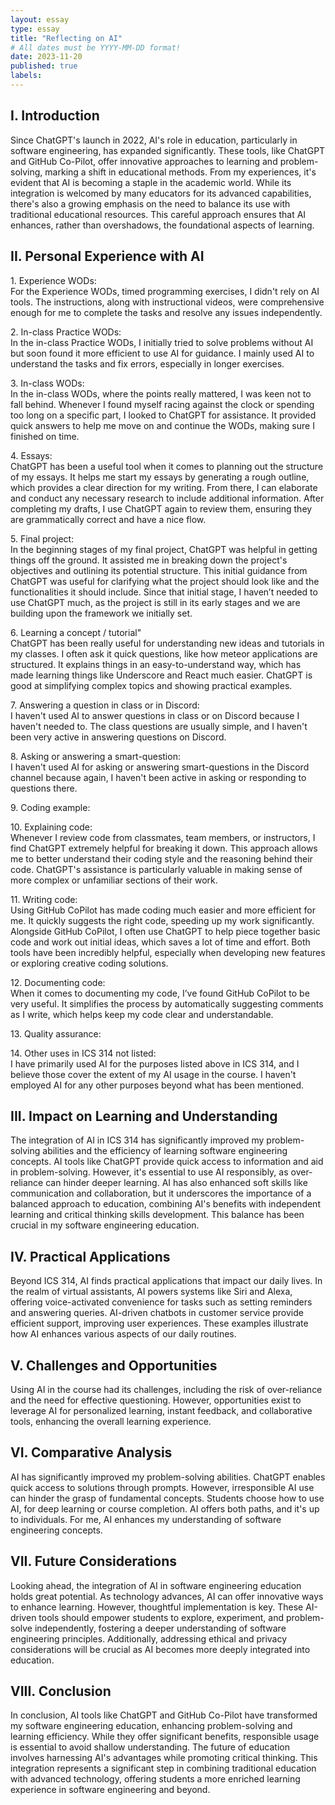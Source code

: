 ```yaml
---
layout: essay
type: essay
title: "Reflecting on AI"
# All dates must be YYYY-MM-DD format!
date: 2023-11-20
published: true
labels:
---
```


<h2>I. Introduction</h2>
<p>Since ChatGPT's launch in 2022, AI's role in education, particularly in software engineering, has expanded significantly. These tools, like ChatGPT and GitHub Co-Pilot, offer innovative approaches to learning and problem-solving, marking a shift in educational methods. From my experiences, it's evident that AI is becoming a staple in the academic world. While its integration is welcomed by many educators for its advanced capabilities, there's also a growing emphasis on the need to balance its use with traditional educational resources. This careful approach ensures that AI enhances, rather than overshadows, the foundational aspects of learning.</p>

<h2>II. Personal Experience with AI</h2>

<p>1. Experience WODs:<br>
For the Experience WODs, timed programming exercises, I didn't rely on AI tools. The instructions, along with instructional videos, were comprehensive enough for me to complete the tasks and resolve any issues independently.</p>

<p>2. In-class Practice WODs:<br>
In the in-class Practice WODs, I initially tried to solve problems without AI but soon found it more efficient to use AI for guidance. I mainly used AI to understand the tasks and fix errors, especially in longer exercises.</p>

<p>3. In-class WODs:<br>
In the in-class WODs, where the points really mattered, I was keen not to fall behind. Whenever I found myself racing against the clock or spending too long on a specific part, I looked to ChatGPT for assistance. It provided quick answers to help me move on and continue the WODs, making sure I finished on time.</p>

<p>4. Essays:<br>
ChatGPT has been a useful tool when it comes to planning out the structure of my essays. It helps me start my essays by generating a rough outline, which provides a clear direction for my writing. From there, I can elaborate and conduct any necessary research to include additional information. After completing my drafts, I use ChatGPT again to review them, ensuring they are grammatically correct and have a nice flow.</p>

<p>5. Final project:<br>
In the beginning stages of my final project, ChatGPT was helpful in getting things off the ground. It assisted me in breaking down the project's objectives and outlining its potential structure. This initial guidance from ChatGPT was useful for clarifying what the project should look like and the functionalities it should include. Since that initial stage, I haven’t needed to use ChatGPT much, as the project is still in its early stages and we are building upon the framework we initially set.</p>

<p>6. Learning a concept / tutorial"<br>
ChatGPT has been really useful for understanding new ideas and tutorials in my classes. I often ask it quick questions, like how meteor applications are structured. It explains things in an easy-to-understand way, which has made learning things like Underscore and React much easier. ChatGPT is good at simplifying complex topics and showing practical examples.</p>

<p>7. Answering a question in class or in Discord:<br>
I haven't used AI to answer questions in class or on Discord because I haven't needed to. The class questions are usually simple, and I haven't been very active in answering questions on Discord.</p>

<p>8. Asking or answering a smart-question:<br>
I haven't used AI for asking or answering smart-questions in the Discord channel because again, I haven't been active in asking or responding to questions there.</p>

<p>9. Coding example:<br>
</p>

<p>10. Explaining code:<br>
Whenever I review code from classmates, team members, or instructors, I find ChatGPT extremely helpful for breaking it down. This approach allows me to better understand their coding style and the reasoning behind their code. ChatGPT's assistance is particularly valuable in making sense of more complex or unfamiliar sections of their work.</p>

<p>11. Writing code:<br>
Using GitHub CoPilot has made coding much easier and more efficient for me. It quickly suggests the right code, speeding up my work significantly. Alongside GitHub CoPilot, I often use ChatGPT to help piece together basic code and work out initial ideas, which saves a lot of time and effort. Both tools have been incredibly helpful, especially when developing new features or exploring creative coding solutions.</p>

<p>12. Documenting code:<br>
When it comes to documenting my code, I’ve found GitHub CoPilot to be very useful. It simplifies the process by automatically suggesting comments as I write, which helps keep my code clear and understandable.</p>

<p>13. Quality assurance:<br>
</p>

<p>14. Other uses in ICS 314 not listed:<br>
I have primarily used AI for the purposes listed above in ICS 314, and I believe those cover the extent of my AI usage in the course. I haven't employed AI for any other purposes beyond what has been mentioned.</p>

<h2>III. Impact on Learning and Understanding</h2>
<p>The integration of AI in ICS 314 has significantly improved my problem-solving abilities and the efficiency of learning software engineering concepts. AI tools like ChatGPT provide quick access to information and aid in problem-solving. However, it's essential to use AI responsibly, as over-reliance can hinder deeper learning. AI has also enhanced soft skills like communication and collaboration, but it underscores the importance of a balanced approach to education, combining AI's benefits with independent learning and critical thinking skills development. This balance has been crucial in my software engineering education.</p>

<h2>IV. Practical Applications</h2>
<p>Beyond ICS 314, AI finds practical applications that impact our daily lives. In the realm of virtual assistants, AI powers systems like Siri and Alexa, offering voice-activated convenience for tasks such as setting reminders and answering queries. AI-driven chatbots in customer service provide efficient support, improving user experiences. These examples illustrate how AI enhances various aspects of our daily routines.</p>

<h2>V. Challenges and Opportunities</h2>
<p>Using AI in the course had its challenges, including the risk of over-reliance and the need for effective questioning. However, opportunities exist to leverage AI for personalized learning, instant feedback, and collaborative tools, enhancing the overall learning experience.</p>

<h2>VI. Comparative Analysis</h2>
<p>AI has significantly improved my problem-solving abilities. ChatGPT enables quick access to solutions through prompts. However, irresponsible AI use can hinder the grasp of fundamental concepts. Students choose how to use AI, for deep learning or course completion. AI offers both paths, and it's up to individuals. For me, AI enhances my understanding of software engineering concepts.</p>


<h2>VII. Future Considerations</h2>
<p>Looking ahead, the integration of AI in software engineering education holds great potential. As technology advances, AI can offer innovative ways to enhance learning. However, thoughtful implementation is key. These AI-driven tools should empower students to explore, experiment, and problem-solve independently, fostering a deeper understanding of software engineering principles. Additionally, addressing ethical and privacy considerations will be crucial as AI becomes more deeply integrated into education.</p>

<h2>VIII. Conclusion</h2>
<p>In conclusion, AI tools like ChatGPT and GitHub Co-Pilot have transformed my software engineering education, enhancing problem-solving and learning efficiency. While they offer significant benefits, responsible usage is essential to avoid shallow understanding. The future of education involves harnessing AI's advantages while promoting critical thinking. This integration represents a significant step in combining traditional education with advanced technology, offering students a more enriched learning experience in software engineering and beyond.</p>

